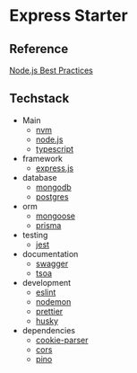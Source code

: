 # Express Starter

## Reference

[Node.js Best Practices](https://github.com/goldbergyoni/nodebestpractices)

## Techstack

- Main
  - [nvm](https://github.com/nvm-sh/nvm)
  - [node.js](https://nodejs.org/en/)
  - [typescript](https://www.typescriptlang.org/)
- framework
  - [express.js](https://expressjs.com/)
- database
  - [mongodb](https://www.mongodb.com/)
  - [postgres](https://www.postgresql.org/)
- orm
  - [mongoose](https://mongoosejs.com/)
  - [prisma](https://www.prisma.io/)
- testing
  - [jest](https://jestjs.io/)
- documentation
  - [swagger](https://swagger.io/)
  - [tsoa](https://tsoa-community.github.io/docs/getting-started.html)
- development
  - [eslint](https://eslint.org/)
  - [nodemon](https://github.com/remy/nodemon)
  - [prettier](https://prettier.io/)
  - [husky](https://typicode.github.io/husky/#/)
- dependencies
  - [cookie-parser](https://github.com/expressjs/cookie-parser)
  - [cors](https://github.com/expressjs/cors)
  - [pino](https://getpino.io/)
